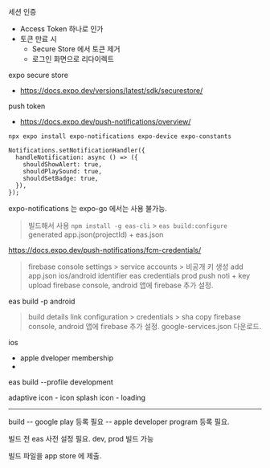 세션 인증

- Access Token 하나로 인가
- 토큰 만료 시
  - Secure Store 에서 토큰 제거
  - 로그인 화면으로 리다이렉트

expo secure store

- https://docs.expo.dev/versions/latest/sdk/securestore/

push token

- https://docs.expo.dev/push-notifications/overview/

```
npx expo install expo-notifications expo-device expo-constants

```

```
Notifications.setNotificationHandler({
  handleNotification: async () => ({
    shouldShowAlert: true,
    shouldPlaySound: true,
    shouldSetBadge: true,
  }),
});
```

expo-notifications 는 expo-go 에서는 사용 불가능.

> 빌드해서 사용
> `npm install -g eas-cli` > `eas build:configure`
> generated app.json(projectId) + eas.json

https://docs.expo.dev/push-notifications/fcm-credentials/

> firebase console
> settings > service accounts > 비공개 키 생성
> add app.json ios/android identifier
> eas credentials prod
> push noti + key upload
> firebase console, android 앱에 firebase 추가 설정.

eas build -p android

> build details link
> configuration > credentials > sha copy
> firebase console, android 앱에 firebase 추가 설정.
> google-services.json 다운로드.

ios

- apple dveloper membership
-

eas build --profile development

adaptive icon - icon
splash icon - loading

---

build
-- google play 등록 필요
-- apple developer program 등록 필요.

빌드 전 eas 사전 설정 필요.
dev, prod 빌드 가능

빌드 파일을 app store 에 제출.
